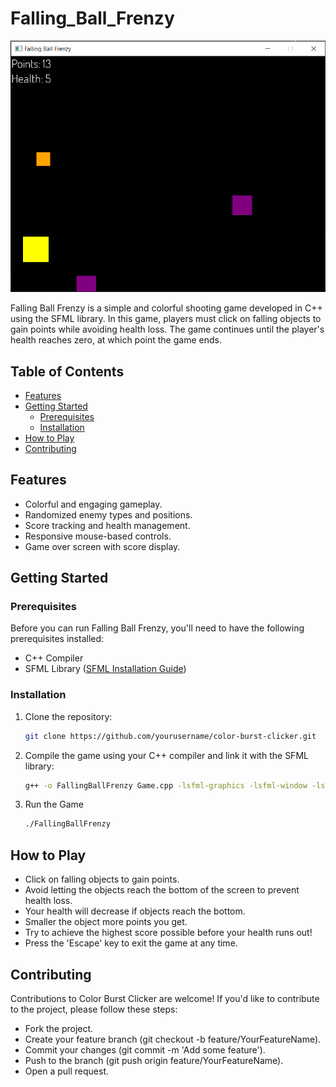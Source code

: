 # Falling_Ball_Frenzy

![Gameplay Screenshot](Screenshots/Screenshot.png)

Falling Ball Frenzy is a simple and colorful shooting game developed in C++ using the SFML library. In this game, players must click on falling objects to gain points while avoiding health loss. The game continues until the player's health reaches zero, at which point the game ends.

## Table of Contents

- [Features](#features)
- [Getting Started](#getting-started)
  - [Prerequisites](#prerequisites)
  - [Installation](#installation)
- [How to Play](#how-to-play)
- [Contributing](#contributing)

## Features

- Colorful and engaging gameplay.
- Randomized enemy types and positions.
- Score tracking and health management.
- Responsive mouse-based controls.
- Game over screen with score display.

## Getting Started

### Prerequisites

Before you can run Falling Ball Frenzy, you'll need to have the following prerequisites installed:

- C++ Compiler
- SFML Library ([SFML Installation Guide](https://www.sfml-dev.org/tutorials/2.5/start-linux.php))

### Installation

1. Clone the repository:

   ```sh
   git clone https://github.com/yourusername/color-burst-clicker.git
   ```
2. Compile the game using your C++ compiler and link it with the SFML   library:
   ```sh
   g++ -o FallingBallFrenzy Game.cpp -lsfml-graphics -lsfml-window -lsfml-system
   ```
3. Run the Game
   ```sh
   ./FallingBallFrenzy
   ```
## How to Play
   - Click on falling objects to gain points.
   - Avoid letting the objects reach the bottom of the screen to prevent health loss.
   - Your health will decrease if objects reach the bottom.
   - Smaller the object more points you get.
   - Try to achieve the highest score possible before your health runs out!
   - Press the 'Escape' key to exit the game at any time.

## Contributing
   Contributions to Color Burst Clicker are welcome! If you'd like to contribute to the project, please follow these steps:

   - Fork the project.
   - Create your feature branch (git checkout -b feature/YourFeatureName).
   - Commit your changes (git commit -m 'Add some feature').
   - Push to the branch (git push origin feature/YourFeatureName).
   - Open a pull request.
